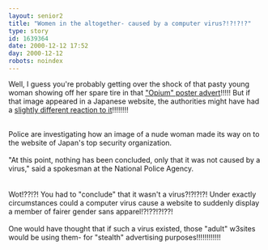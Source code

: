 ```yaml
---
layout: senior2
title: "Women in the altogether- caused by a computer virus?!?!?!?"
type: story
id: 1639364
date: 2000-12-12 17:52
day: 2000-12-12
robots: noindex
---
```

Well, I guess you're probably getting over the shock of that pasty young woman showing off her spare tire in that <a href="http://news.bbc.co.uk/hi/english/uk/newsid_1077000/1077165.stm">"Opium" poster advert</a>!!!!! But if that image appeared in a Japanese website, the authorities might have had a <a href="http://www.independent.co.uk/news/Digital/Update/2000-12/APnude121200.shtml">slightly different reaction to it</a>!!!!!!!!<br/><br/><div class="quote">Police are investigating how an image of a nude woman made its way on to the website of Japan's top security organization. <br/><br/>"At this point, nothing has been concluded, only that it was not caused by a virus," said a spokesman at the National Police Agency. </div><br/><br/>Wot!??!?! You had to "conclude" that it wasn't a virus?!?!?!?! Under exactly circumstances could a computer virus cause a website to suddenly display a member of fairer gender sans apparel!?!??!?!??! <br/><br/>One would have thought that if such a virus existed, those "adult" w3sites would be using them- for "stealth" advertising purposes!!!!!!!!!!!!
